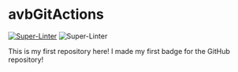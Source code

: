 # avbGitActions

[![Super-Linter](https://github.com/arbe-els/avbGitActions/actions/workflows/trainLinter.yml/badge.svg)](https://github.com/marketplace/actions/super-linter)
![Super-Linter](https://github.com/arbe-els/avbGitActions/actions/workflows/codacy.yml/badge.svg)

This is my first repository here! I made my first badge for the GitHub repository!
